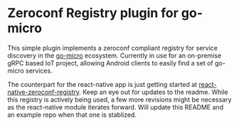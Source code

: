 # Zeroconf Registry plugin for go-micro

This simple plugin implements a zeroconf compliant registry for service discovery in the
[go-micro](https://github.com/micro/go-micro) ecosystem. Currently in use for an on-premise gRPC
based IoT project, allowing Android clients to easily find a set of go-micro services. 

The counterpart for the react-native app is just getting started at [react-native-zeroconf-registry](https://github.com/bkono/react-native-zeroconf-registry). Keep an eye out for updates to the readme. While this registry is actively being used, a few more revisions might be necessary as the react-native module iterates forward. Will update this README and an example repo when that one is stablized.
